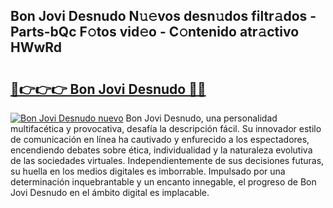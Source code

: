 ## Bon Jovi Desnudo N𝚞𝚎vos desn𝚞dos filtr𝚊dos - Parts-bQc F𝚘tos vid𝚎o - C𝚘ntenido atr𝚊ctivo HWwRd

# <h2><a href="http://mb5gkt.tromn.icu/?c=Bon+Jovi+Desnudo">🔗👉👉👉 Bon Jovi Desnudo 🔗🔗</a></h2>

[![Bon Jovi Desnudo nuevo](https://i.imgur.com/pEAQMta.gif)](http://mb5gkt.tromn.icu/?c=Bon+Jovi+Desnudo)
Bon Jovi Desnudo, una personalidad multifacética y provocativa, desafía la descripción fácil. Su innovador estilo de comunicación en línea ha cautivado y enfurecido a los espectadores, encendiendo debates sobre ética, individualidad y la naturaleza evolutiva de las sociedades virtuales. Independientemente de sus decisiones futuras, su huella en los medios digitales es imborrable. Impulsado por una determinación inquebrantable y un encanto innegable, el progreso de Bon Jovi Desnudo en el ámbito digital es implacable.
